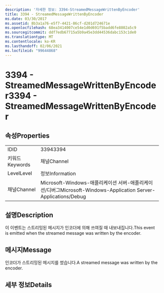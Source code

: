 ```yaml
---
description: '자세한 정보: 3394-StreamedMessageWrittenByEncoder'
title: 3394 - StreamedMessageWrittenByEncoder
ms.date: 03/30/2017
ms.assetid: 8b3a1a76-e5f7-4421-86cf-d201d724671e
ms.openlocfilehash: 68ea3414007ce54e1d0d691f5badd6fe8802a5c9
ms.sourcegitcommit: ddf7edb67715a5b9a45e3dd44536dabc153c1de0
ms.translationtype: MT
ms.contentlocale: ko-KR
ms.lasthandoff: 02/06/2021
ms.locfileid: "99644868"
---
```

# <a name="3394---streamedmessagewrittenbyencoder"></a><span data-ttu-id="20a2d-103">3394 - StreamedMessageWrittenByEncoder</span><span class="sxs-lookup"><span data-stu-id="20a2d-103">3394 - StreamedMessageWrittenByEncoder</span></span>

## <a name="properties"></a><span data-ttu-id="20a2d-104">속성</span><span class="sxs-lookup"><span data-stu-id="20a2d-104">Properties</span></span>  
  
|||  
|-|-|  
|<span data-ttu-id="20a2d-105">ID</span><span class="sxs-lookup"><span data-stu-id="20a2d-105">ID</span></span>|<span data-ttu-id="20a2d-106">3394</span><span class="sxs-lookup"><span data-stu-id="20a2d-106">3394</span></span>|  
|<span data-ttu-id="20a2d-107">키워드</span><span class="sxs-lookup"><span data-stu-id="20a2d-107">Keywords</span></span>|<span data-ttu-id="20a2d-108">채널</span><span class="sxs-lookup"><span data-stu-id="20a2d-108">Channel</span></span>|  
|<span data-ttu-id="20a2d-109">Level</span><span class="sxs-lookup"><span data-stu-id="20a2d-109">Level</span></span>|<span data-ttu-id="20a2d-110">정보</span><span class="sxs-lookup"><span data-stu-id="20a2d-110">Information</span></span>|  
|<span data-ttu-id="20a2d-111">채널</span><span class="sxs-lookup"><span data-stu-id="20a2d-111">Channel</span></span>|<span data-ttu-id="20a2d-112">Microsoft-Windows-애플리케이션 서버-애플리케이션/디버그</span><span class="sxs-lookup"><span data-stu-id="20a2d-112">Microsoft-Windows-Application Server-Applications/Debug</span></span>|  
  
## <a name="description"></a><span data-ttu-id="20a2d-113">설명</span><span class="sxs-lookup"><span data-stu-id="20a2d-113">Description</span></span>  

 <span data-ttu-id="20a2d-114">이 이벤트는 스트리밍된 메시지가 인코더에 의해 쓰여질 때 내보내집니다.</span><span class="sxs-lookup"><span data-stu-id="20a2d-114">This event is emitted when the streamed message was written by the encoder.</span></span>  
  
## <a name="message"></a><span data-ttu-id="20a2d-115">메시지</span><span class="sxs-lookup"><span data-stu-id="20a2d-115">Message</span></span>  

 <span data-ttu-id="20a2d-116">인코더가 스트리밍된 메시지를 썼습니다.</span><span class="sxs-lookup"><span data-stu-id="20a2d-116">A streamed message was written by the encoder.</span></span>  
  
## <a name="details"></a><span data-ttu-id="20a2d-117">세부 정보</span><span class="sxs-lookup"><span data-stu-id="20a2d-117">Details</span></span>
